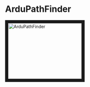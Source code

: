 # ArduPathFinder

<a href="http://www.youtube.com/watch?feature=player_embedded&v=YjlHb7XvTJ0
" target="_blank"><img src="http://img.youtube.com/vi/YjlHb7XvTJ0/0.jpg" 
alt="ArduPathFinder" width="240" height="180" border="10" /></a>
